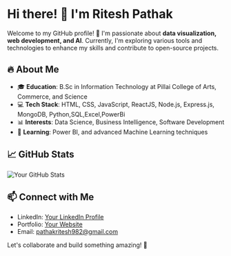 # Hi there! 👋 I'm Ritesh Pathak

Welcome to my GitHub profile! 🚀 I'm passionate about **data visualization, web development, and AI**. Currently, I'm exploring various tools and technologies to enhance my skills and contribute to open-source projects.

## 🔥 About Me
- 🎓 **Education**: B.Sc in Information Technology at Pillai College of Arts, Commerce, and Science
- 💻 **Tech Stack**: HTML, CSS, JavaScript, ReactJS, Node.js, Express.js, MongoDB, Python,SQL,Excel,PowerBi
- 📊 **Interests**: Data Science, Business Intelligence, Software Development
- 🌱 **Learning**: Power BI, and advanced Machine Learning techniques

## 📈 GitHub Stats
![Your GitHub Stats](https://github-readme-stats.vercel.app/api?username=your-github-username&show_icons=true&theme=radical)

## 📫 Connect with Me
- LinkedIn: [Your LinkedIn Profile]((https://www.linkedin.com/in/ritesh-pathak-a6b729306/))
- Portfolio: [Your Website](https://your-portfolio.com)
- Email: pathakritesh982@gmail.com

Let's collaborate and build something amazing! 🚀
